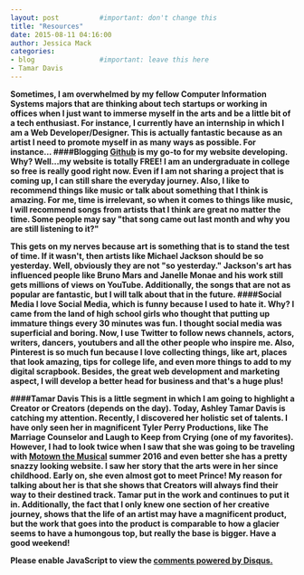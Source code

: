 ```yaml
---
layout: post          #important: don't change this
title: "Resources"
date: 2015-08-11 04:16:00
author: Jessica Mack
categories:
- blog                #important: leave this here
- Tamar Davis
---
```


<b>Sometimes<b>, I am overwhelmed by my fellow Computer Information Systems majors that are thinking about tech startups or working in offices when I just want to immerse myself in the arts and be a little bit of a tech enthusiast. For instance, I currently have an internship in which I am a Web Developer/Designer. This is actually fantastic because as an artist I need to promote myself in as many ways as possible. For instance...
####Blogging 
 <a href="https://github.com/">Github</a> is my go-to for my website developing. Why? Well...my website is totally FREE! I am an undergraduate in college so free is really good right now. Even if I am not sharing a project that is coming up, I can still share the everyday journey. Also, I like to recommend things like music or talk about something that I think is amazing. For me, time is irrelevant, so when it comes to things like music, I will recommend songs from artists that I think are great no matter the time. Some people may say "that song came out last month and why you are still listening to it?"

This gets on my nerves because art is something that is to stand the test of time. If it wasn't, then artists like Michael Jackson should be so yesterday. Well, obviously they are not "so yesterday." Jackson's art has influenced people like Bruno Mars and Janelle Monae and his work still gets millions of views on YouTube. Additionally, the songs that are not as popular are fantastic, but I will talk about that in the future.
####Social Media
I love Social Media, which is funny because I used to hate it. Why? I came from the land of high school girls who thought that putting up immature things every 30 minutes was fun. I thought social media was superficial and boring. Now, I use Twitter to follow news channels,  actors, writers, dancers, youtubers and all the other people who inspire me. Also, Pinterest is so much fun because I love collecting things, like art, places that look amazing, tips for college life, and even more things to add to my digital scrapbook.
Besides, the great web development and marketing aspect, I will develop a better head for business and that's a huge plus!

####Tamar Davis
This is a little segment in which I am going to highlight a Creator or Creators (depends on the day). Today, Ashley Tamar Davis is catching my attention. Recently, I discovered her holistic set of talents. I have only seen her in magnificent Tyler Perry Productions, like The Marriage Counselor and Laugh to Keep from Crying (one of my favorites). However, I had to look twice when I saw that she was going to be traveling with <a href="http://www.motownthemusical.com/index.php">Motown the Musical</a> summer 2016 and even better she has a pretty snazzy looking website. I saw her story that the arts were in her since childhood. Early on, she even almost got to meet Prince! My reason for talking about her is that she shows that Creators will always find their way to their destined track. Tamar put in the work and continues to put it in. Additionally, the fact that I only knew one section of her creative journey, shows that the life of an artist may have a magnificent product, but the work that goes into the product is comparable to how a glacier seems to have a humongous top, but really the base is bigger. Have a good weekend!

<div id="disqus_thread"></div>
<script type="text/javascript">
    /* * * CONFIGURATION VARIABLES * * */
    var disqus_shortname = 'ebonyxscape';
    
    /* * * DON'T EDIT BELOW THIS LINE * * */
    (function() {
        var dsq = document.createElement('script'); dsq.type = 'text/javascript'; dsq.async = true;
        dsq.src = '//' + disqus_shortname + '.disqus.com/embed.js';
        (document.getElementsByTagName('head')[0] || document.getElementsByTagName('body')[0]).appendChild(dsq);
    })();
</script>
<noscript>Please enable JavaScript to view the <a href="https://disqus.com/?ref_noscript" rel="nofollow">comments powered by Disqus.</a></noscript>
